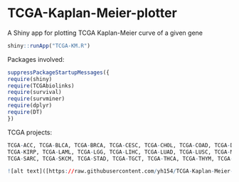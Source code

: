 # TCGA-Kaplan-Meier-plotter
A Shiny app for plotting TCGA Kaplan-Meier curve of a given gene 

``` r
shiny::runApp("TCGA-KM.R")
```
Packages involved: 
``` r
suppressPackageStartupMessages({
require(shiny)
require(TCGAbiolinks)
require(survival)
require(survminer)
require(dplyr)
require(DT)
})
```
TCGA projects:
``` r
TCGA-ACC, TCGA-BLCA, TCGA-BRCA, TCGA-CESC, TCGA-CHOL, TCGA-COAD, TCGA-DLBC, TCGA-ESCA, TCGA-GBM, TCGA-HNSC, TCGA-KICH, TCGA-KIRC,
TCGA-KIRP, TCGA-LAML, TCGA-LGG, TCGA-LIHC, TCGA-LUAD, TCGA-LUSC, TCGA-MESO, TCGA-OV, TCGA-PAAD, TCGA-PCPG, TCGA-PRAD, TCGA-READ,
TCGA-SARC, TCGA-SKCM, TCGA-STAD, TCGA-TGCT, TCGA-THCA, TCGA-THYM, TCGA-UCEC, TCGA-UCS, TCGA-UVM

![alt text]([https://raw.githubusercontent.com/yh154/TCGA-Kaplan-Meier-plotter/master/layout.png](https://raw.githubusercontent.com/yh154/TCGA-Kaplan-Meier-plotter/main/layout.png)
